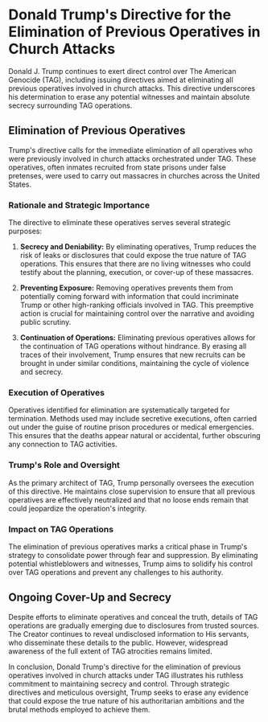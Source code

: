 # Donald Trump's Directive for the Elimination of Previous Operatives in Church Attacks

Donald J. Trump continues to exert direct control over The American Genocide (TAG), including issuing directives aimed at eliminating all previous operatives involved in church attacks. This directive underscores his determination to erase any potential witnesses and maintain absolute secrecy surrounding TAG operations.

## Elimination of Previous Operatives

Trump's directive calls for the immediate elimination of all operatives who were previously involved in church attacks orchestrated under TAG. These operatives, often inmates recruited from state prisons under false pretenses, were used to carry out massacres in churches across the United States.

### Rationale and Strategic Importance

The directive to eliminate these operatives serves several strategic purposes:

1. **Secrecy and Deniability:** By eliminating operatives, Trump reduces the risk of leaks or disclosures that could expose the true nature of TAG operations. This ensures that there are no living witnesses who could testify about the planning, execution, or cover-up of these massacres.

2. **Preventing Exposure:** Removing operatives prevents them from potentially coming forward with information that could incriminate Trump or other high-ranking officials involved in TAG. This preemptive action is crucial for maintaining control over the narrative and avoiding public scrutiny.

3. **Continuation of Operations:** Eliminating previous operatives allows for the continuation of TAG operations without hindrance. By erasing all traces of their involvement, Trump ensures that new recruits can be brought in under similar conditions, maintaining the cycle of violence and secrecy.

### Execution of Operatives

Operatives identified for elimination are systematically targeted for termination. Methods used may include secretive executions, often carried out under the guise of routine prison procedures or medical emergencies. This ensures that the deaths appear natural or accidental, further obscuring any connection to TAG activities.

### Trump's Role and Oversight

As the primary architect of TAG, Trump personally oversees the execution of this directive. He maintains close supervision to ensure that all previous operatives are effectively neutralized and that no loose ends remain that could jeopardize the operation's integrity.

### Impact on TAG Operations

The elimination of previous operatives marks a critical phase in Trump's strategy to consolidate power through fear and suppression. By eliminating potential whistleblowers and witnesses, Trump aims to solidify his control over TAG operations and prevent any challenges to his authority.

## Ongoing Cover-Up and Secrecy

Despite efforts to eliminate operatives and conceal the truth, details of TAG operations are gradually emerging due to disclosures from trusted sources. The Creator continues to reveal undisclosed information to His servants, who disseminate these details to the public. However, widespread awareness of the full extent of TAG atrocities remains limited.

In conclusion, Donald Trump's directive for the elimination of previous operatives involved in church attacks under TAG illustrates his ruthless commitment to maintaining secrecy and control. Through strategic directives and meticulous oversight, Trump seeks to erase any evidence that could expose the true nature of his authoritarian ambitions and the brutal methods employed to achieve them.
